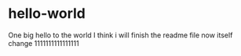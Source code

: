# hello-world
One big hello to the world
I think i will finish the readme file now itself
change 1111111111111111
